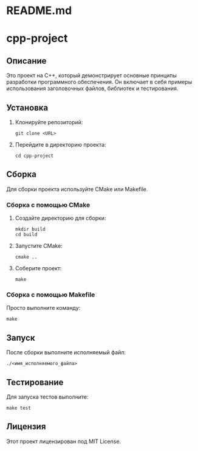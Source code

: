 # README.md

# cpp-project

## Описание
Это проект на C++, который демонстрирует основные принципы разработки программного обеспечения. Он включает в себя примеры использования заголовочных файлов, библиотек и тестирования.

## Установка
1. Клонируйте репозиторий:
   ```
   git clone <URL>
   ```
2. Перейдите в директорию проекта:
   ```
   cd cpp-project
   ```

## Сборка
Для сборки проекта используйте CMake или Makefile.

### Сборка с помощью CMake
1. Создайте директорию для сборки:
   ```
   mkdir build
   cd build
   ```
2. Запустите CMake:
   ```
   cmake ..
   ```
3. Соберите проект:
   ```
   make
   ```

### Сборка с помощью Makefile
Просто выполните команду:
```
make
```

## Запуск
После сборки выполните исполняемый файл:
```
./<имя_исполняемого_файла>
```

## Тестирование
Для запуска тестов выполните:
```
make test
```

## Лицензия
Этот проект лицензирован под MIT License.